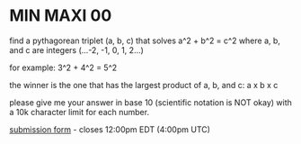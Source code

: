 # MIN MAXI 00
find a pythagorean triplet (a, b, c) that solves
a^2 + b^2 = c^2
where a, b, and c are integers (...-2, -1, 0, 1, 2...)

for example:
3^2 + 4^2 = 5^2

the winner is the one that has the largest product of a, b, and c:
a x b x c

please give me your answer in base 10 (scientific notation is NOT okay) with a 10k character limit for each number.

[submission form](https://forms.gle/6DFeLkGSjQKkZanr9) - closes 12:00pm EDT (4:00pm UTC)

